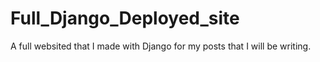 # Full_Django_Deployed_site
A full websited that I made with Django for my posts that I will be writing. 
